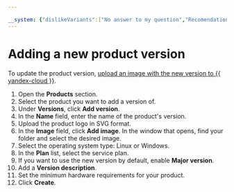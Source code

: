 ```yaml
---

__system: {"dislikeVariants":["No answer to my question","Recomendations didn't help","The content doesn't match title","Other"]}
---
```

# Adding a new product version

To update the product version, [upload an image with the new version to {{ yandex-cloud }}](create-image.md#create).

1. Open the **Products** section.
1. Select the product you want to add a version of.
1. Under **Versions**, click **Add version**.
1. In the **Name** field, enter the name of the product's version.
1. Upload the product logo in SVG format.
1. In the **Image** field, click **Add image**. In the window that opens, find your folder and select the desired image.
1. Select the operating system type: Linux or Windows.
1. In the **Plan** list, select the service plan.
1. If you want to use the new version by default, enable **Major version**.
1. Add a **Version description**.
1. Set the minimum hardware requirements for your product.
1. Click **Create**.

